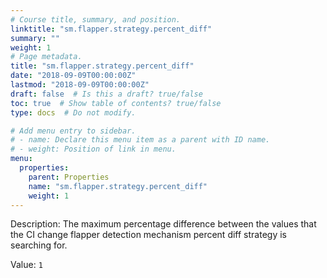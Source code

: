 ```yaml
---
# Course title, summary, and position.
linktitle: "sm.flapper.strategy.percent_diff"
summary: ""
weight: 1
# Page metadata.
title: "sm.flapper.strategy.percent_diff"
date: "2018-09-09T00:00:00Z"
lastmod: "2018-09-09T00:00:00Z"
draft: false  # Is this a draft? true/false
toc: true  # Show table of contents? true/false
type: docs  # Do not modify.

# Add menu entry to sidebar.
# - name: Declare this menu item as a parent with ID name.
# - weight: Position of link in menu.
menu:
  properties:
    parent: Properties
    name: "sm.flapper.strategy.percent_diff"
    weight: 1
---
```


Description: The maximum percentage difference between the values that the CI change flapper detection mechanism percent diff strategy is searching for.


Value: `1`